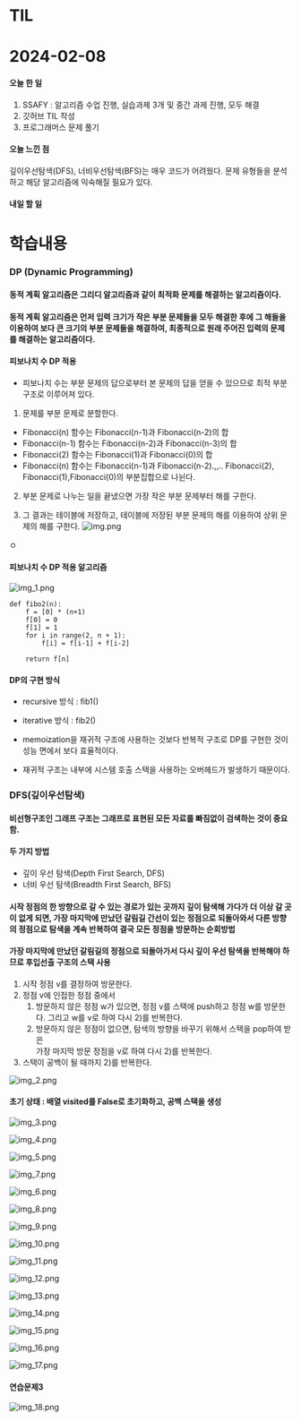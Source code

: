 # TIL 
# 2024-02-08

#### 오늘 한 일
1. SSAFY : 알고리즘 수업 진행, 실습과제 3개 및 중간 과제 진행, 모두 해결
2. 깃허브 TIL 작성
3. 프로그래머스 문제 풀기

#### 오늘 느낀 점
깊이우선탐색(DFS), 너비우선탐색(BFS)는 매우 코드가 어려웠다. 문제 유형들을 분석하고 해당 알고리즘에 익숙해질 필요가 있다.

#### 내일 할 일

# 학습내용

### DP (Dynamic Programming)
#### 동적 계획 알고리즘은 그리디 알고리즘과 같이 최적화 문제를 해결하는 알고리즘이다.

#### 동적 계획 알고리즘은 먼저 입력 크기가 작은 부분 문제들을 모두 해결한 후에 그 해들을 이용하여 보다 큰 크기의 부분 문제들을 해결하여, 최종적으로 원래 주어진 입력의 문제를 해결하는 알고리즘이다.

#### 피보나치 수 DP 적용
- 피보나치 수는 부분 문제의 답으로부터 본 문제의 답을 얻을 수 있으므로 최적 부분 구조로 이루어져 있다.
1) 문제를 부분 문제로 분할한다.
- Fibonacci(n) 함수는 Fibonacci(n-1)과 Fibonacci(n-2)의 합
- Fibonacci(n-1) 함수는 Fibonacci(n-2)과 Fibonacci(n-3)의 합
- Fibonacci(2) 함수는 Fibonacci(1)과 Fibonacci(0)의 합
- Fibonacci(n) 함수는 Fibonacci(n-1)과 Fibonacci(n-2).,,.. Fibonacci(2), Fibonacci(1),Fibonacci(0)의 부분집합으로 나뉜다.
2) 부분 문제로 나누는 일을 끝냈으면 가장 작은 부분 문제부터 해를 구한다.

3) 그 결과는 테이블에 저장하고, 테이블에 저장된 부분 문제의 해를 이용하여 상위 문제의 해를 구한다.
![img.png](img.png)
   
ㅇ
#### 피보나치 수 DP 적용 알고리즘
![img_1.png](img_1.png)

```
def fibo2(n):
    f = [0] * (n+1)
    f[0] = 0
    f[1] = 1
    for i in range(2, n + 1):
        f[i] = f[i-1] + f[i-2]
        
    return f[n]
```

#### DP의 구현 방식
- recursive 방식 : fib1()
- iterative 방식 : fib2()

- memoization을 재귀적 구조에 사용하는 것보다 반복적 구조로 DP를 구현한 것이 성능 면에서 보다 효율적이다.
- 재귀적 구조는 내부에 시스템 호출 스택을 사용하는 오버헤드가 발생하기 때문이다.

### DFS(깊이우선탐색)
#### 비선형구조인 그래프 구조는 그래프로 표현된 모든 자료를 빠짐없이 검색하는 것이 중요함.
#### 두 가지 방법
- 깊이 우선 탐색(Depth First Search, DFS)
- 너비 우선 탐색(Breadth First Search, BFS)

#### 시작 정점의 한 방향으로 갈 수 있는 경로가 있는 곳까지 깊이 탐색해 가다가 더 이상 갈 곳이 없게 되면, 가장 마지막에 만났던 갈림길 간선이 있는 정점으로 되돌아와서 다른 방향의 정점으로 탐색을 계속 반복하여 결국 모든 정점을 방문하는 순회방법
#### 가장 마지막에 만났던 갈림길의 정점으로 되돌아가서 다시 깊이 우선 탐색을 반복해야 하므로 후입선출 구조의 스택 사용

1) 시작 정점 v를 결정하여 방문한다.
2) 정점 v에 인접한 정점 중에서
    1. 방문하지 않은 정점 w가 있으면, 정점 v를 스택에 push하고 정점 w를 방문한다.
    그리고 w를 v로 하여 다시 2)를 반복한다.
    2. 방문하지 않은 정점이 없으면, 탐색의 방향을 바꾸기 위해서 스택을 pop하여 받은   
    가장 마지막 방문 정점을 v로 하여 다시 2)를 반복한다.
3) 스택이 공백이 될 때까지 2)를 반복한다.

![img_2.png](img_2.png)

#### 초기 상태 : 배열 visited를 False로 초기화하고, 공백 스택을 생성
![img_3.png](img_3.png)

![img_4.png](img_4.png)

![img_5.png](img_5.png)

![img_7.png](img_7.png)

![img_6.png](img_6.png)

![img_8.png](img_8.png)

![img_9.png](img_9.png)

![img_10.png](img_10.png)

![img_11.png](img_11.png)

![img_12.png](img_12.png)

![img_13.png](img_13.png)

![img_14.png](img_14.png)

![img_15.png](img_15.png)

![img_16.png](img_16.png)

![img_17.png](img_17.png)

#### 연습문제3
![img_18.png](img_18.png)



